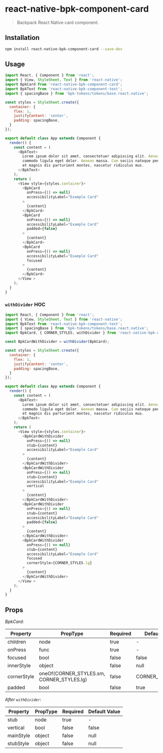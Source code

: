 # react-native-bpk-component-card

> Backpack React Native card component.

## Installation

```sh
npm install react-native-bpk-component-card --save-dev
```

## Usage

```js
import React, { Component } from 'react';
import { View, StyleSheet, Text } from 'react-native';
import BpkCard from 'react-native-bpk-component-card';
import BpkText from 'react-native-bpk-component-text';
import { spacingBase } from 'bpk-tokens/tokens/base.react.native';

const styles = StyleSheet.create({
  container: {
    flex: 1,
    justifyContent: 'center',
    padding: spacingBase,
  }
});

export default class App extends Component {
  render() {
    const content = (
      <BpkText>
        Lorem ipsum dolor sit amet, consectetuer adipiscing elit. Aenean
        commodo ligula eget dolor. Aenean massa. Cum sociis natoque penatibus
        et magnis dis parturient montes, nascetur ridiculus mus.
      </BpkText>
    );
    return (
      <View style={styles.container}>
        <BpkCard
          onPress={() => null}
          accessibilityLabel="Example Card"
        >
          {content}
        </BpkCard>
        <BpkCard
          onPress={() => null}
          accessibilityLabel="Example Card"
          padded={false}
        >
          {content}
        </BpkCard>
        <BpkCard
          onPress={() => null}
          accessibilityLabel="Example Card"
          focused
        >
          {content}
        </BpkCard>
      </View >
    );
  }
}
```

### `withDivider` HOC

```js
import React, { Component } from 'react';
import { View, StyleSheet, Text } from 'react-native';
import BpkText from 'react-native-bpk-component-text';
import { spacingBase } from 'bpk-tokens/tokens/base.react.native';
import BpkCard, { CORNER_STYLES, withDivider } from 'react-native-bpk-component-card';

const BpkCardWithDivider = withDivider(BpkCard);

const styles = StyleSheet.create({
  container: {
    flex: 1,
    justifyContent: 'center',
    padding: spacingBase,
  }
});

export default class App extends Component {
  render() {
    const content = (
      <BpkText>
        Lorem ipsum dolor sit amet, consectetuer adipiscing elit. Aenean
        commodo ligula eget dolor. Aenean massa. Cum sociis natoque penatibus
        et magnis dis parturient montes, nascetur ridiculus mus.
      </BpkText>
    );
    return (
      <View style={styles.container}>
        <BpkCardWithDivider
          onPress={() => null}
          stub={content}
          accessibilityLabel="Example Card"
        >
          {content}
        </BpkCardWithDivider>
        <BpkCardWithDivider
          onPress={() => null}
          stub={content}
          accessibilityLabel="Example Card"
          vertical
        >
          {content}
        </BpkCardWithDivider>
        <BpkCardWithDivider
          onPress={() => null}
          stub={content}
          accessibilityLabel="Example Card"
          padded={false}
        >
          {content}
        </BpkCardWithDivider>
        <BpkCardWithDivider
          onPress={() => null}
          stub={content}
          accessibilityLabel="Example Card"
          focused
          cornerStyle={CORNER_STYLES.lg}
        >
          {content}
        </BpkCardWithDivider>
      </View >
    );
  }
}
```

## Props

*BpkCard:*

| Property   | PropType                                  | Required | Default Value       |
| ---------- | ----------------------------------------- | -------- | ------------------- |
| children   | node                                      | true     | -                   |
| onPress    | func                                      | true     | -                   |
| focused    | bool                                      | false    | false               |
| innerStyle | object                                    | false    | null                |
| cornerStyle| oneOf(CORNER_STYLES.sm, CORNER_STYLES.lg) | false    | CORNER_STYLES.sm |
| padded     | bool                                      | false    | true                |

*After `withDivider`:*

| Property   | PropType  | Required | Default Value |
| ---------- | --------- | -------- | ------------- |
| stub       | node      | true     | -             |
| vertical   | bool      | false    | false         |
| mainStyle  | object    | false    | null          |
| stubStyle  | object    | false    | null          |
